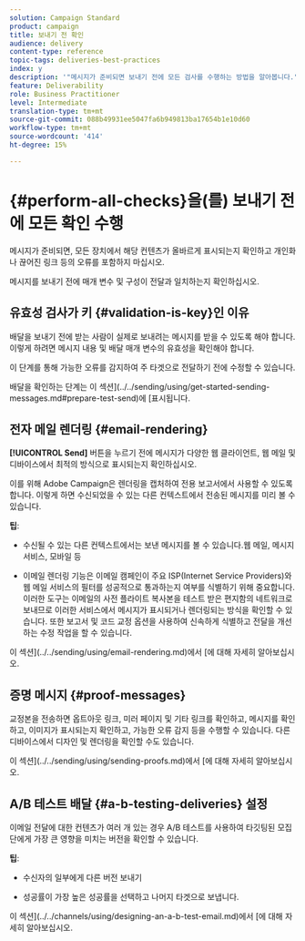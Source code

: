 ```yaml
---
solution: Campaign Standard
product: campaign
title: 보내기 전 확인
audience: delivery
content-type: reference
topic-tags: deliveries-best-practices
index: y
description: '"메시지가 준비되면 보내기 전에 모든 검사를 수행하는 방법을 알아봅니다."'
feature: Deliverability
role: Business Practitioner
level: Intermediate
translation-type: tm+mt
source-git-commit: 088b49931ee5047fa6b949813ba17654b1e10d60
workflow-type: tm+mt
source-wordcount: '414'
ht-degree: 15%

---
```



# {#perform-all-checks}을(를) 보내기 전에 모든 확인 수행

메시지가 준비되면, 모든 장치에서 해당 컨텐츠가 올바르게 표시되는지 확인하고 개인화나 끊어진 링크 등의 오류를 포함하지 마십시오.

메시지를 보내기 전에 매개 변수 및 구성이 전달과 일치하는지 확인하십시오.

## 유효성 검사가 키 {#validation-is-key}인 이유

배달을 보내기 전에 받는 사람이 실제로 보내려는 메시지를 받을 수 있도록 해야 합니다. 이렇게 하려면 메시지 내용 및 배달 매개 변수의 유효성을 확인해야 합니다.

이 단계를 통해 가능한 오류를 감지하여 주 타겟으로 전달하기 전에 수정할 수 있습니다.

배달을 확인하는 단계는 이 섹션](../../sending/using/get-started-sending-messages.md#prepare-test-send)에 [표시됩니다.

## 전자 메일 렌더링 {#email-rendering}

**[!UICONTROL Send]** 버튼을 누르기 전에 메시지가 다양한 웹 클라이언트, 웹 메일 및 디바이스에서 최적의 방식으로 표시되는지 확인하십시오.

이를 위해 Adobe Campaign은 렌더링을 캡처하여 전용 보고서에서 사용할 수 있도록 합니다. 이렇게 하면 수신되었을 수 있는 다른 컨텍스트에서 전송된 메시지를 미리 볼 수 있습니다.

**팁**:

* 수신될 수 있는 다른 컨텍스트에서는 보낸 메시지를 볼 수 있습니다.웹 메일, 메시지 서비스, 모바일 등

* 이메일 렌더링 기능은 이메일 캠페인이 주요 ISP(Internet Service Providers)와 웹 메일 서비스의 필터를 성공적으로 통과하는지 여부를 식별하기 위해 중요합니다. 이러한 도구는 이메일의 사전 플라이트 복사본을 테스트 받은 편지함의 네트워크로 보내므로 이러한 서비스에서 메시지가 표시되거나 렌더링되는 방식을 확인할 수 있습니다. 또한 보고서 및 코드 교정 옵션을 사용하여 신속하게 식별하고 전달을 개선하는 수정 작업을 할 수 있습니다.

이 섹션](../../sending/using/email-rendering.md)에서 [에 대해 자세히 알아보십시오.

## 증명 메시지 {#proof-messages}

교정본을 전송하면 옵트아웃 링크, 미러 페이지 및 기타 링크를 확인하고, 메시지를 확인하고, 이미지가 표시되는지 확인하고, 가능한 오류 감지 등을 수행할 수 있습니다. 다른 디바이스에서 디자인 및 렌더링을 확인할 수도 있습니다.

이 섹션](../../sending/using/sending-proofs.md)에서 [에 대해 자세히 알아보십시오.

## A/B 테스트 배달 {#a-b-testing-deliveries} 설정

이메일 전달에 대한 컨텐츠가 여러 개 있는 경우 A/B 테스트를 사용하여 타깃팅된 모집단에게 가장 큰 영향을 미치는 버전을 확인할 수 있습니다.

**팁**:

* 수신자의 일부에게 다른 버전 보내기

* 성공률이 가장 높은 성공률을 선택하고 나머지 타겟으로 보냅니다.

이 섹션](../../channels/using/designing-an-a-b-test-email.md)에서 [에 대해 자세히 알아보십시오.

